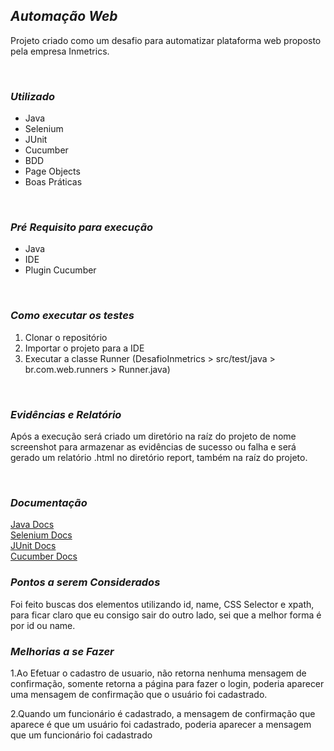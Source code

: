 ## ***Automação Web***
Projeto criado como um desafio para automatizar plataforma web proposto pela empresa Inmetrics.
<p> <br />


### ***Utilizado***

 - Java
 - Selenium
 - JUnit
 - Cucumber
 - BDD
 - Page Objects
 - Boas Práticas
<p> <br />

### ***Pré Requisito para execução***

- Java
- IDE
- Plugin Cucumber
<p> <br />

### ***Como executar os testes***

1. Clonar o repositório
2. Importar o projeto para a IDE
3. Executar a classe Runner (DesafioInmetrics > src/test/java > br.com.web.runners > Runner.java)
<p> <br />

### ***Evidências e Relatório***
Após a execução será criado um diretório na raíz do projeto de nome screenshot para armazenar as evidências de sucesso ou falha e será gerado um relatório .html no diretório report, também na raíz do projeto.
<p> <br />

### ***Documentação***
[Java Docs](https://docs.oracle.com/en/java/)<br />
[Selenium Docs](https://www.selenium.dev/documentation/en/)<br />
[JUnit Docs](https://junit.org/junit5/docs/current/user-guide/)<br />
[Cucumber Docs](https://cucumber.io/docs/cucumber/)

### ***Pontos a serem Considerados***
Foi feito buscas dos elementos utilizando id, name, CSS Selector e xpath, para ficar claro que eu consigo sair do outro lado, sei que a melhor forma é por id ou name.

### ***Melhorias a se Fazer***

1.Ao Efetuar o cadastro de usuario, não retorna nenhuma mensagem de confirmação, somente retorna a página para fazer o login, poderia aparecer uma mensagem de confirmação que o usuário foi cadastrado.

2.Quando um funcionário é cadastrado, a mensagem de confirmação que aparece é que um usuário foi cadastrado, poderia aparecer a mensagem que um funcionário foi cadastrado



